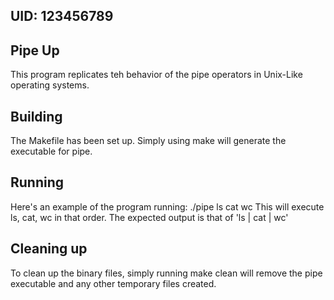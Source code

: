 ## UID: 123456789

## Pipe Up

This program replicates teh behavior of the pipe operators in Unix-Like operating systems.

## Building

The Makefile has been set up. Simply using make will generate the executable for pipe.

## Running

Here's an example of the program running: ./pipe ls cat wc
This will execute ls, cat, wc in that order.
The expected output is that of 'ls | cat | wc'

## Cleaning up

To clean up the binary files, simply running make clean will remove the pipe executable and any other temporary files created. 

